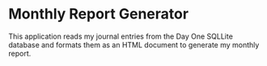 # Monthly Report Generator

This application reads my journal entries from the Day One SQLLite database
and formats them as an HTML document to generate my monthly report.